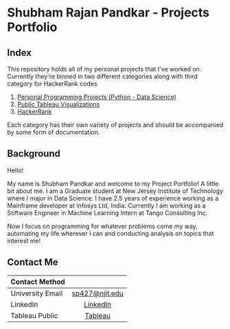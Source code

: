 # Shubham Rajan Pandkar - Projects Portfolio

## Index

This repository holds all of my personal projects that I've worked on. Currently they're binned in two different categories along with third category for HackerRank codes

1. [Personal Programming Projects (Python - Data Science)](https://github.com/shubhampandkar/shubhampandkar/tree/main/Personal%20Programming%20Projects)
2. [Public Tableau Visualizations](https://github.com/shubhampandkar/shubhampandkar/tree/main/Public%20Tableau%20Visualizations)
3. [HackerRank](https://github.com/shubhampandkar/shubhampandkar/tree/main/HackerRank)

Each category has their own variety of projects and should be accompanied by some form of documentation.

## Background

Hello!

My name is Shubham Pandkar and welcome to my Project Portfolio! A little bit about me. 
I am a Graduate student at New Jersey Institute of Technology where I major in Data Science. 
I have 2.5 years of experience working as a Mainframe developer at Infosys Ltd, India.
Currently I am working as a Software Engineer in Machine Learning Intern at Tango Consulting Inc.


Now I focus on programming for whatever problems come my way, automating my life wherever I can and conducting analysis on topics that interest me!

## Contact Me

| Contact Method     |	                                                                  |
|--------------------|:-----------------------------------------------------------------:|
| University Email   | [sp427@njit.edu](sp427@njit.edu)                                  |
| LinkedIn	          | [LinkedIn](https://www.linkedin.com/in/shubhampandkar)|
| Tableau Public     | [Tableau](https://public.tableau.com/app/profile/shubham.rajan.pandkar)|                          
 
